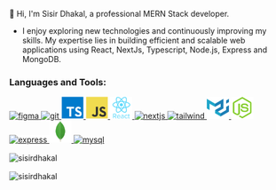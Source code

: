 👋 Hi, I'm Sisir Dhakal, a professional MERN Stack developer.
- I enjoy exploring new technologies and continuously improving my skills. My expertise lies in building efficient and scalable web applications using  React, NextJs, Typescript, Node.js, Express and MongoDB.

<!-- Languages and Tools -->
<h3 align="left">Languages and Tools:</h3>

<p align="left">
 <!--Figma-->
  <a href="https://www.figma.com/" target="_blank" rel="noreferrer">
    <img src="https://www.vectorlogo.zone/logos/figma/figma-icon.svg" alt="figma" width="40" height="40"/>
  </a>
 <!--Git-->
  <a href="https://git-scm.com/" target="_blank" rel="noreferrer">
    <img src="https://www.vectorlogo.zone/logos/git-scm/git-scm-icon.svg" alt="git" width="40" height="40"/>
  </a>

 <!--TypeScript-->
  <a href="https://developer.mozilla.org/en-US/docs/Web/JavaScript" target="_blank" rel="noreferrer">
    <img src="https://raw.githubusercontent.com/devicons/devicon/master/icons/typescript/typescript-original.svg" alt="typescript" width="40" height="40"/>
  </a>
 <!--JavaScript-->
  <a href="https://developer.mozilla.org/en-US/docs/Web/JavaScript" target="_blank" rel="noreferrer">
    <img src="https://raw.githubusercontent.com/devicons/devicon/master/icons/javascript/javascript-original.svg" alt="javascript" width="40" height="40"/> 
 <!--React.js-->
  <a href="https://reactjs.org/" target="_blank" rel="noreferrer">
    <img src="https://raw.githubusercontent.com/devicons/devicon/master/icons/react/react-original-wordmark.svg" alt="react" width="40" height="40"/>
  </a>
 <!--Next.js-->
  <a href="https://nextjs.org/" target="_blank" rel="noreferrer">
    <img src="./next_logo.png" alt="nextjs" width="40" height="40"/>
  </a>
 
  </a>
<!--Tailwind CSS-->
  <a href="https://tailwindcss.com/" target="_blank" rel="noreferrer">
    <img src="https://www.vectorlogo.zone/logos/tailwindcss/tailwindcss-icon.svg" alt="tailwind" width="40" height="40"/>
  </a>
 <!--MaterialUi-->
  <a href="https://mui.com/" target="_blank" rel="noreferrer">
    <img src="https://raw.githubusercontent.com/devicons/devicon/master/icons/materialui/materialui-original.svg" alt="materialui" width="40" height="40"/>
  </a>
 
<!--Nodejs-->
<a href="https://www.nodejs.org/" target="_blank" rel="noreferrer">
<img src="https://raw.githubusercontent.com/devicons/devicon/master/icons/nodejs/nodejs-original.svg" alt="nodejs" width="40" height="40"/>
</a>
 <!--Expressjs-->
<a href="https://www.expressjs.org/" style="background-color:white;"  height="50" target="_blank" rel="noreferrer">
<img src="./Expressjs.png" alt="express" height="40"/>
</a>
<!-- mongodb  -->
 <a href="https://www.mongodb.com/" target="_blank" rel="noreferrer">
<img src="https://raw.githubusercontent.com/devicons/devicon/master/icons/mongodb/mongodb-original.svg" alt="mongodb" width="40" height="40"/>
</a> 
 <!-- mysql  -->
 <a href="https://www.mysql.com/" target="_blank" rel="noreferrer">
<img src="./mysql.svg" alt="mysql" width="40" height="40"/>
</a> 
</p>
<p align="left">
<img align="center" src="https://github-readme-stats.vercel.app/api/top-langs?username=sisirdhakal&show_icons=true&theme=dark&locale=en&layout=compact" alt="sisirdhakal" />
</p>
<!---
<p align="left">
<img align="center" src="https://github-readme-stats.vercel.app/api?username=sisirdhakal&show_icons=true&theme=dark&locale=en" alt="sisirdhakal" />
</p>
--->
<p align="left">
  <img align="center" src="https://github-readme-streak-stats.herokuapp.com/?user=sisirdhakal&theme=dark&locale=en" alt="sisirdhakal" />
</p>
<!---
<p alight="right">
<img align="right" src="https://komarev.com/ghpvc/?username=sisirdhakal&style=plastic&color=blue" />
</p>
--->
<!---
sisirdhakal/sisirdhakal is a ✨ special ✨ repository because its `README.md` (this file) appears on your GitHub profile.
You can click the Preview link to take a look at your changes.
--->


